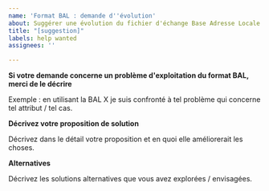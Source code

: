 ```yaml
---
name: 'Format BAL : demande d''évolution'
about: Suggérer une évolution du fichier d'échange Base Adresse Locale
title: "[suggestion]"
labels: help wanted
assignees: ''

---
```


**Si votre demande concerne un problème d'exploitation du format BAL, merci de le décrire**

Exemple : en utilisant la BAL X je suis confronté à tel problème qui concerne tel attribut / tel cas.


**Décrivez votre proposition de solution**

Décrivez dans le détail votre proposition et en quoi elle améliorerait les choses.


**Alternatives**

Décrivez les solutions alternatives que vous avez explorées / envisagées.
